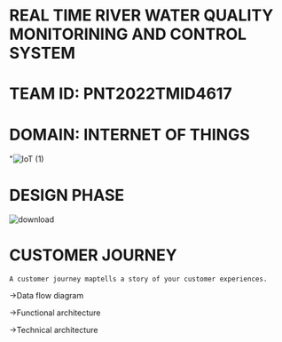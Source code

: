 # REAL TIME RIVER WATER QUALITY MONITORINING AND CONTROL SYSTEM
# TEAM ID: PNT2022TMID4617
# DOMAIN: INTERNET OF THINGS
"![IoT (1)](https://user-images.githubusercontent.com/113347192/201007338-f04a28be-21b1-4965-afd5-a40daea090cf.gif) 

  







# DESIGN PHASE

![download](https://user-images.githubusercontent.com/113347192/201008300-b7e9f16a-d1c6-4305-9068-5e982dc34f0f.jpg)
# CUSTOMER JOURNEY 
    A customer journey maptells a story of your customer experiences.
    
    
    
->Data flow diagram

->Functional architecture

->Technical architecture

